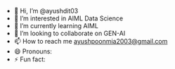 - 👋 Hi, I’m @ayushdit03
- 👀 I’m interested in AIML Data Science
- 🌱 I’m currently learning AIML
- 💞️ I’m looking to collaborate on GEN-AI
- 📫 How to reach me ayushpoonmia2003@gmail.com
- 😄 Pronouns:
- ⚡ Fun fact:
<!---
ayushdit03/ayushdit03 is a ✨ special ✨ repository because its `README.md` (this file) appears on your GitHub profile.
You can click the Preview link to take a look at your changes.
--->
